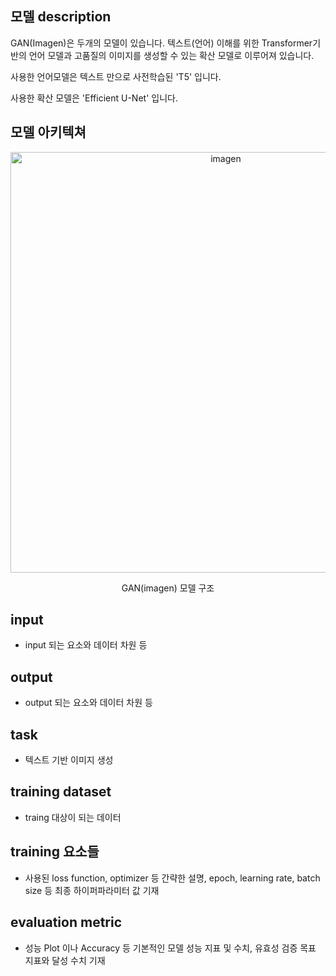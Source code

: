 ## 모델 description 

GAN(Imagen)은 두개의 모델이 있습니다. 텍스트(언어) 이해를 위한 Transformer기반의 언어 모델과 고품질의 이미지를 생성할 수 있는 확산 모델로 이루어져 있습니다.

사용한 언어모델은 텍스트 만으로 사전학습된 'T5' 입니다. 

사용한 확산 모델은 'Efficient U-Net' 입니다.

## 모델 아키텍쳐

<p align='center'>
<img width="673" alt="imagen" src="https://user-images.githubusercontent.com/120080865/210080451-a3e45805-113d-49b3-b81d-05a14f6d7519.png">
<p align='center'>
GAN(imagen) 모델 구조

 
## input
 - input 되는 요소와 데이터 차원 등

 
 
## output
 - output 되는 요소와 데이터 차원 등

## task
 - 텍스트 기반 이미지 생성

## training dataset
 - traing 대상이 되는 데이터

## training 요소들
 - 사용된 loss function, optimizer 등 간략한 설명, epoch, learning rate, batch size 등 최종 하이퍼파라미터 값 기재

## evaluation metric
 - 성능 Plot 이나 Accuracy 등 기본적인 모델 성능 지표 및 수치, 유효성 검증 목표 지표와 달성 수치 기재

